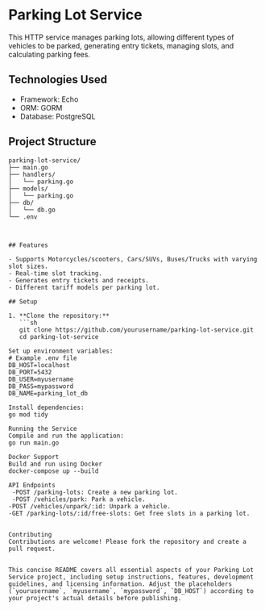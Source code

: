 # Parking Lot Service

This HTTP service manages parking lots, allowing different types of vehicles to be parked, generating entry tickets, managing slots, and calculating parking fees.

## Technologies Used

- Framework: Echo
- ORM: GORM
- Database: PostgreSQL

## Project Structure

```plaintext
parking-lot-service/
├── main.go
├── handlers/
│   └── parking.go
├── models/
│   └── parking.go
├── db/
│   └── db.go
└── .env



## Features

- Supports Motorcycles/scooters, Cars/SUVs, Buses/Trucks with varying slot sizes.
- Real-time slot tracking.
- Generates entry tickets and receipts.
- Different tariff models per parking lot.

## Setup

1. **Clone the repository:**
   ```sh
   git clone https://github.com/yourusername/parking-lot-service.git
   cd parking-lot-service

Set up environment variables:
# Example .env file
DB_HOST=localhost
DB_PORT=5432
DB_USER=myusername
DB_PASS=mypassword
DB_NAME=parking_lot_db

Install dependencies:
go mod tidy

Running the Service
Compile and run the application:
go run main.go

Docker Support
Build and run using Docker
docker-compose up --build

API Endpoints
 -POST /parking-lots: Create a new parking lot.
 -POST /vehicles/park: Park a vehicle.
-POST /vehicles/unpark/:id: Unpark a vehicle.
-GET /parking-lots/:id/free-slots: Get free slots in a parking lot.


Contributing
Contributions are welcome! Please fork the repository and create a pull request.


This concise README covers all essential aspects of your Parking Lot Service project, including setup instructions, features, development guidelines, and licensing information. Adjust the placeholders (`yourusername`, `myusername`, `mypassword`, `DB_HOST`) according to your project's actual details before publishing.
